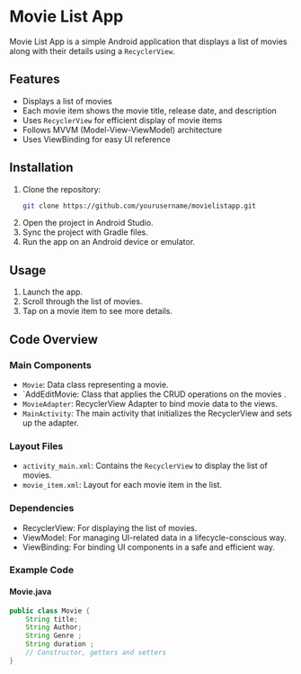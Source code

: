 # Movie List App

Movie List App is a simple Android application that displays a list of movies along with their details using a `RecyclerView`.

## Features

- Displays a list of movies
- Each movie item shows the movie title, release date, and description
- Uses `RecyclerView` for efficient display of movie items
- Follows MVVM (Model-View-ViewModel) architecture
- Uses ViewBinding for easy UI reference

## Installation

1. Clone the repository:
    ```sh
    git clone https://github.com/yourusername/movielistapp.git
    ```
2. Open the project in Android Studio.
3. Sync the project with Gradle files.
4. Run the app on an Android device or emulator.

## Usage

1. Launch the app.
2. Scroll through the list of movies.
3. Tap on a movie item to see more details.

## Code Overview

### Main Components

- `Movie`: Data class representing a movie.
- `AddEditMovie: Class that applies the CRUD operations on the movies .
- `MovieAdapter`: RecyclerView Adapter to bind movie data to the views.
- `MainActivity`: The main activity that initializes the RecyclerView and sets up the adapter.

### Layout Files

- `activity_main.xml`: Contains the `RecyclerView` to display the list of movies.
- `movie_item.xml`: Layout for each movie item in the list.

### Dependencies

- RecyclerView: For displaying the list of movies.
- ViewModel: For managing UI-related data in a lifecycle-conscious way.
- ViewBinding: For binding UI components in a safe and efficient way.

### Example Code

#### Movie.java
```java
public class Movie {
    String title;
    String Author;
    String Genre ;
    String duration ;
    // Constructor, getters and setters
}

